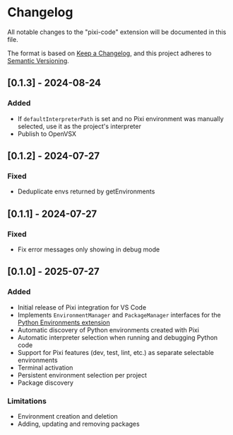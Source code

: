 # Changelog

All notable changes to the "pixi-code" extension will be documented in this file.

The format is based on [Keep a Changelog](https://keepachangelog.com/en/1.0.0/),
and this project adheres to [Semantic Versioning](https://semver.org/spec/v2.0.0.html).

## [0.1.3] - 2024-08-24

### Added

- If `defaultInterpreterPath` is set and no Pixi environment was manually selected, use it as the project's interpreter
- Publish to OpenVSX

## [0.1.2] - 2024-07-27

### Fixed

- Deduplicate envs returned by getEnvironments

## [0.1.1] - 2024-07-27

### Fixed

- Fix error messages only showing in debug mode

## [0.1.0] - 2025-07-27

### Added

- Initial release of Pixi integration for VS Code
- Implements `EnvironmentManager` and `PackageManager` interfaces for the [Python Environments
  extension](https://github.com/microsoft/vscode-python-environments)
- Automatic discovery of Python environments created with Pixi
- Automatic interpreter selection when running and debugging Python code
- Support for Pixi features (dev, test, lint, etc.) as separate selectable environments
- Terminal activation
- Persistent environment selection per project
- Package discovery

### Limitations

- Environment creation and deletion
- Adding, updating and removing packages
